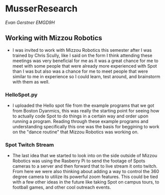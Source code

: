 # MusserResearch
*Evan Gerstner EMGD9H*

## Working with Mizzou Robotics
- I was invited to work with Mizzou Robotics this semester after I was trained by Chris Scully, like I said on the form I think attending these meetings was very beneficial for me as it was a great chance for me to meet with some people that were already more experienced with Spot than I was but also was a chance for me to meet people that were similar to me in experience so I could learn, test around, and brainstorm with them as well. 
### HelloSpot.py
- I uploaded the Hello spot file from the example programs that we got from Boston Dyanmics, this was really the starting point for seeing how to actually code Spot to do things in a certain way and order upon running a program. Reading through these example programs and understanding specifically this one was the basis for beggining to work on the "dance routine" that Mizzou Robotics was working on. 

### Spot Twitch Stream
- The last idea that we started to look into on the side outside of Mizzou Robotics was using the Rasberry Pi to send the footage of Spots cameras to a server and then forward that to live stream it onto twitch. From here we were also thinking about adding a way to control the 360 degree camera to utilize its powerful zoom features. This could be tied with a few other ideas in the future like taking Spot on campus tours, to football games, and other cool outreach events. 
